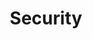 ---
experience: ['discovery-education', 'essential-forms', 'isobar', 'no1-cooperative', 'skyspecs']
slug: 'security'
title: 'Security'
type: 'skill'
---